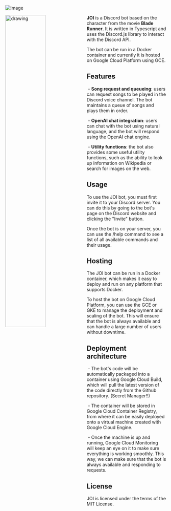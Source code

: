 ![image](https://user-images.githubusercontent.com/31045802/206223046-e853baa6-11df-467d-b711-1033378b17f8.png)

<img align="left" src="https://user-images.githubusercontent.com/31045802/206223512-8458cbe6-120d-4759-9382-2682eff7133a.png" alt="drawing" width="50%"/>

**JOI** is a Discord bot based on the character from the movie **Blade Runner**. It is written in Typescript and uses the Discord.js library to interact with the Discord API. 

The bot can be run in a Docker container and currently it is hosted on Google Cloud Platform using GCE.

## Features
 &nbsp;- **Song request and queueing**: users can request songs to be played in the Discord voice channel. The bot maintains a queue of songs and plays them in order.
 
 &nbsp;- **OpenAI chat integration**: users can chat with the bot using natural language, and the bot will respond using the OpenAI chat engine.
 
 &nbsp;- **Utility functions**: the bot also provides some useful utility functions, such as the ability to look up information on Wikipedia or search for images on the web.

## Usage
To use the JOI bot, you must first invite it to your Discord server. You can do this by going to the bot's page on the Discord website and clicking the "Invite" button.

Once the bot is on your server, you can use the /help command to see a list of all available commands and their usage.

## Hosting
The JOI bot can be run in a Docker container, which makes it easy to deploy and run on any platform that supports Docker. 


To host the bot on Google Cloud Platform, you can use the GCE or GKE to manage the deployment and scaling of the bot. This will ensure that the bot is always available and can handle a large number of users without downtime.

## Deployment architecture
 &nbsp;- The bot's code will be automatically packaged into a container using Google Cloud Build, which will pull the latest version of the code directly from the Github repository. (Secret Manager!!)
 
 &nbsp;- The container will be stored in Google Cloud Container Registry, from where it can be easily deployed onto a virtual machine created with Google Cloud Engine.
 
 &nbsp;- Once the machine is up and running, Google Cloud Monitoring will keep an eye on it to make sure everything is working smoothly. This way, we can make sure that the bot is always available and responding to requests.

## License
JOI is licensed under the terms of the MIT License.

